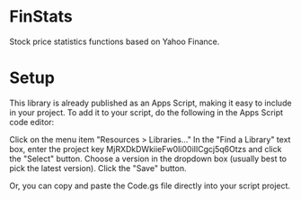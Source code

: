 # FinStats
Stock price statistics functions based on Yahoo Finance. 

# Setup

This library is already published as an Apps Script, making it easy to include in your project. To add it to your script, do the following in the Apps Script code editor:

Click on the menu item "Resources > Libraries..."
In the "Find a Library" text box, enter the project key MjRXDkDWkiieFw0Ii00iIlCgcj5q6Otzs and click the "Select" button.
Choose a version in the dropdown box (usually best to pick the latest version).
Click the "Save" button.

Or, you can copy and paste the Code.gs file directly into your script project.

